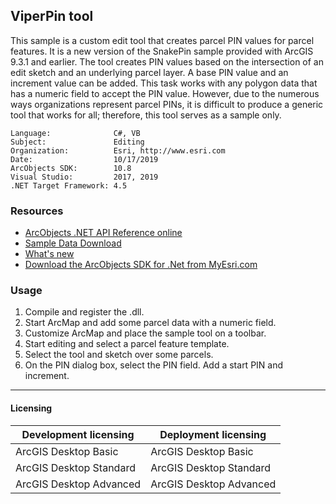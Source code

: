 ## ViperPin tool

  <div xmlns="http://www.w3.org/1999/xhtml">This sample is a custom edit tool that creates parcel PIN values for parcel features. It is a new version of the SnakePin sample provided with ArcGIS 9.3.1 and earlier. The tool creates PIN values based on the intersection of an edit sketch and an underlying parcel layer. A base PIN value and an increment value can be added. This task works with any polygon data that has a numeric field to accept the PIN value. However, due to the numerous ways organizations represent parcel PINs, it is difficult to produce a generic tool that works for all; therefore, this tool serves as a sample only.</div>  


<!-- TODO: Fill this section below with metadata about this sample-->
```
Language:              C#, VB
Subject:               Editing
Organization:          Esri, http://www.esri.com
Date:                  10/17/2019
ArcObjects SDK:        10.8
Visual Studio:         2017, 2019
.NET Target Framework: 4.5
```

### Resources

* [ArcObjects .NET API Reference online](http://desktop.arcgis.com/en/arcobjects/latest/net/webframe.htm)  
* [Sample Data Download](../../releases)  
* [What's new](http://desktop.arcgis.com/en/arcobjects/latest/net/webframe.htm#91cabc68-2271-400a-8ff9-c7fb25108546.htm)  
* [Download the ArcObjects SDK for .Net from MyEsri.com](https://my.esri.com/)  

### Usage
1. Compile and register the .dll.  
1. Start ArcMap and add some parcel data with a numeric field.  
1. Customize ArcMap and place the sample tool on a toolbar.  
1. Start editing and select a parcel feature template.  
1. Select the tool and sketch over some parcels.  
1. On the PIN dialog box, select the PIN field. Add a start PIN and increment.  









---------------------------------

#### Licensing  
| Development licensing | Deployment licensing | 
| ------------- | ------------- | 
| ArcGIS Desktop Basic | ArcGIS Desktop Basic |  
| ArcGIS Desktop Standard | ArcGIS Desktop Standard |  
| ArcGIS Desktop Advanced | ArcGIS Desktop Advanced |  



